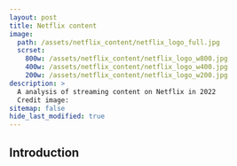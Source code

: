 ```yaml
---
layout: post
title: Netflix content 
image:
  path: /assets/netflix_content/netflix_logo_full.jpg
  scrset:
    800w: /assets/netflix_content/netflix_logo_w800.jpg
    400w: /assets/netflix_content/netflix_logo_w400.jpg
    200w: /assets/netflix_content/netflix_logo_w200.jpg
description: >
  A analysis of streaming content on Netflix in 2022
  Credit image:
sitemap: false
hide_last_modified: true
---
```


## Introduction
